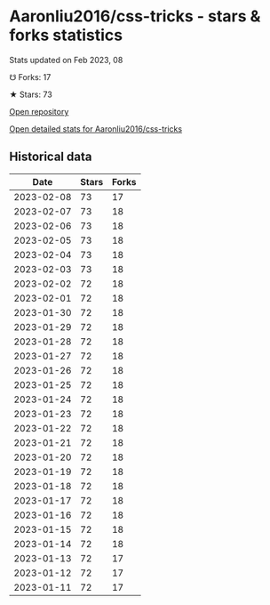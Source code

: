 # Aaronliu2016/css-tricks - stars & forks statistics

Stats updated on Feb 2023, 08

☋ Forks: 17

★ Stars: 73

[Open repository](https://github.com/Aaronliu2016/css-tricks)

[Open detailed stats for Aaronliu2016/css-tricks](https://reviewgithub.com/rep/Aaronliu2016/css-tricks)

## Historical data
| Date | Stars | Forks |
|------|-------|-------|
| 2023-02-08 | 73 | 17 | 
| 2023-02-07 | 73 | 18 | 
| 2023-02-06 | 73 | 18 | 
| 2023-02-05 | 73 | 18 | 
| 2023-02-04 | 73 | 18 | 
| 2023-02-03 | 73 | 18 | 
| 2023-02-02 | 72 | 18 | 
| 2023-02-01 | 72 | 18 | 
| 2023-01-30 | 72 | 18 | 
| 2023-01-29 | 72 | 18 | 
| 2023-01-28 | 72 | 18 | 
| 2023-01-27 | 72 | 18 | 
| 2023-01-26 | 72 | 18 | 
| 2023-01-25 | 72 | 18 | 
| 2023-01-24 | 72 | 18 | 
| 2023-01-23 | 72 | 18 | 
| 2023-01-22 | 72 | 18 | 
| 2023-01-21 | 72 | 18 | 
| 2023-01-20 | 72 | 18 | 
| 2023-01-19 | 72 | 18 | 
| 2023-01-18 | 72 | 18 | 
| 2023-01-17 | 72 | 18 | 
| 2023-01-16 | 72 | 18 | 
| 2023-01-15 | 72 | 18 | 
| 2023-01-14 | 72 | 18 | 
| 2023-01-13 | 72 | 17 | 
| 2023-01-12 | 72 | 17 | 
| 2023-01-11 | 72 | 17 | 

